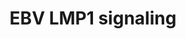 ---
annotations:
- id: PW:0001057
  parent: disease pathway
  type: Pathway Ontology
  value: Epstein-Barr virus infection pathway
authors:
- MaintBot
- Christine Chichester
- Mkutmon
description: based on science-slides...
last-edited: 2016-10-06
organisms:
- Mus musculus
redirect_from:
- /index.php/Pathway:WP1243
- /instance/WP1243
- /instance/WP1243_rr89985
revision: r89985
schema-jsonld:
- '@context': https://schema.org/
  '@id': https://wikipathways.github.io/pathways/WP1243.html
  '@type': Dataset
  creator:
    '@type': Organization
    name: WikiPathways
  description: based on science-slides...
  keywords:
  - Ccl20
  - Ccl5
  - Chuk
  - Hsp90aa1
  - Ifnb1
  - Ikbkb
  - Ikbkg
  - Irak1
  - Map3k14
  - Map3k3
  - Map3k7
  - Mapk1
  - Mapk8
  - Nfkb1
  - Nfkb2
  - Pdlim7
  - Rela
  - Tnf
  - Tradd
  - Traf1
  - Traf6
  license: CC0
  name: EBV LMP1 signaling
seo: CreativeWork
title: EBV LMP1 signaling
wpid: WP1243
---